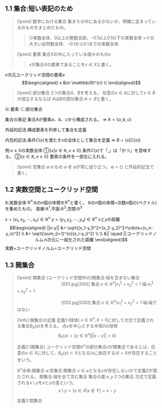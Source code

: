 ## 1.1 集合:短い表記のため
> [!point] 数学における集合
> 集まりの中にあるかないか、明確に定まっているのものをまとめたもの。
>> ○実数全体、$0$以上の整数全部、$-0.1$以上$0.1$以下の実数全体
>> ×十分大きい自然数全体、$-0.1$から$0.1$までの実数全体

> [!point] 要素
> 集合$X$の中に入っている個々のもの$x$
>> $x$が集合$X$の要素であることを$x\in X$と書く。

$n$次元ユークリッド空間の要素$x$
$$\begin{aligned}
x &\in \mathbb{R}^{n} \\
\end{aligned}$$

> [!point] 部分集合
> $2$つの集合$A$、$B$を考える。
> 任意の$x \in A$に対して$x \in B$が成立するならば
> $A$は$B$の部分集合:$A \subset B$と書く。

$\in$:要素
$\subset$:部分集合

集合の表記
集合$A$が要素$a$、$b$、$c$から構成される。
$\Rightarrow$ $A = \{a,b,c\}$


外延的記法:構成要素を列挙して集合を定義

内包的記法:条件$C(x)$を満たす$x$の全体として集合を定義
$\Rightarrow$ $B = \{x | C(x)\}$


例:$x \geq 0$の実数全体
①$\{x | x \in \mathbb{R}, x \geq 0\}$
条件$C(x)$で「,」は「かつ」を意味する。
②$\{x \in \mathbb{R}, x \geq 0\}$
要素の条件を一部左に入れる。

> [!point] 空集合
> $\emptyset$
> $a$:もの
> $a\notin \emptyset$が常に成り立つ。
> $\emptyset = \{ \}$
> と外延的記法で書く。

## 1.2 実数空間とユークリッド空間
$\mathbb{R}$:実数全体
$\mathbb{R}^n$:$\mathbb{R}$の$n$個の体積を$\mathbb{R}^n$と書く。
$\mathbb{R}$の$n$個の体積$=$次数$n$個の(ベクトル)を集めたもの。
直線:$\mathbb{R}^1$,平面:$\mathbb{R}^2$,空間:$\mathbb{R}^3$

$x=(x_1,x_2,\cdots,x_n) \in \mathbb{R}^n$
$y=(y_1,y_2,\cdots,y_n) \in \mathbb{R}^n$
$x$と$y$の距離
$$\begin{aligned}
||x-y|| &= \sqrt{(x_1-y_1)^2+(x_2-y_2)^2+\cdots+(x_n-y_n)^2} \\
&= \sqrt{\sum_{i=1}^{n}(x_i-y_i)^2} \\
\\
&|| \quad ||:ユークリッドノルム:n次元に一般化された距離
\end{aligned}$$
実数$+$ユークリッドノルム$=$ユークリッド空間

## 1.3 開集合
> [!point] 開集合
> (ユークリッド空間中の)開集合:端を含まない集合
> $\hspace{4cm}$![[01.jpg|200]]
> 集合:${x \in \mathbb{R}^n | x_1^2+x_2^2 < 1}$
> 端:$x_1^2+x_2^2=1$
>
> $\hspace{4cm}$![[02.jpg|200]]
> 集合:${x \in \mathbb{R}^n | x_1^2+x_2^2 = 1}$
> 端:端ではない

> [!info] 開集合の定義
> 定義$1$:(球体)
> $x \in \mathbb{R}^n , \delta > 0$に対して次式で定義される集合$B_\delta(x)$を考える。
> 点$x$を中心とする半径$\delta$の球体
> $$B_\delta(x) = \{y \in \mathbb{R}^n | ||x-y|| < \delta\}$$
>
> 定義$2$:(開集合)
> ユークリッド空間$\mathbb{R}^n$の部分集合$x$が開集合であるとは、任意の$x \in X$に対して、$B_\delta(x) \subset X$となる($x$に依存する)$\delta > 0$が存在することをいう。
>
> $\mathbb{R}^n$全体:開集合
> $\varnothing$:空集合:開集合
> $x \in \varnothing$となる$x$が存在しないので定義$2$が満たされる。
> 開集合:端を全て含む集合
> 集合の差:$x , y$ $2$つの集合
> 次式で定義される$x \setminus y$を$x$と$y$の差という。
> $$x \setminus y = \{x \in X | x \notin Y\} = x - y$$
>
> 定義$3$:閉集合